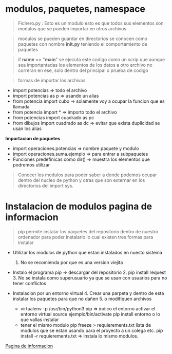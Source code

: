 # modulos, paquetes, namespace

> Fichero.py : Esto es un modulo esto es que todos sus elementos son modulos que se pueden importar en otros archivos

> modulos se pueden guardar en directorios se conocen como paquetes con nombre __init.py__ teniendo el comportamiento de paquetes 

> if __name__ == "__main__" se ejecuta este codigo como un scrip que aunque sea importantadas los elementos de los datos a otro archivo no correran en ese, solo dentro del principal o prueba de codigo

> formas de importar los archivos
 
* import potencias 
        => todo el archivo
* import potencias as p 
        => usando un alias
* from potencia import cubo
        => solamente voy a ocupar la funcion que es llamada
* from potencia import *
        => importo todo el archivo
* from potencias import cuadrado as pc
* from dibujos import cuadrado as dc
        => evitar que exista duplicidad se usan los alias

**Importacion de paquetes**

* import operaciones.potencias 
        => nombre paquete y modulo
* import operaciones.suma.ejemplo
        => para entrar a subpaquetes
* Funciones predefinicas como dir()
        => muestra los elementos que podremos utilizar

> Conocer los modulos para poder saber a donde podemos ocupar dentro del nucleo de python y otras que son externar en los directorios del import sys.


# Instalacion de modulos pagina de informacion

> pip permite instalar los paquetes del repositorio dentro de nuestro ordenador para poder instalarlo lo cual existen tres formas para instalar 

* Utilizar los modulos de python que estan instalados en nuesto sistema
   1. No se recomienda por que es una version viejita

* Instalo el programa pip => descargar del repositorio 
   2. pip install request 
   3. No se instala como superusuario ya que se usan con usuarios para no tener conflictos
   
* Instalacion por un entorno virtual 
   4. Crear una parpeta y dentro de esta instalar los paquetes para que no dañen 
   5. o modifiquen archivos
   * virtualenv -p /usr/bin/python3 pip  => indico el entorno
     activar el entorno virtual source ejemplo/bin/activate
     pip install entorno o lo que vallas instalar   
   * tener el mismo modulo pip freeze > requierements.txt lista de modulos que se estan usando para el proyecto a un colega etc.
     pip install -r requierements.txt => instala lo mismo modulos.


        
[Pagina de informacion ](https://pipi.python.org)
